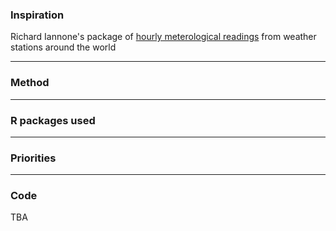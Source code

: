 ### Inspiration
Richard Iannone's package of [hourly meterological readings](https://github.com/rich-iannone) from weather stations around the world


  ---

### Method


  ---
  
### R packages used


   ---
   
### Priorities


   ---
   
### Code

  TBA

